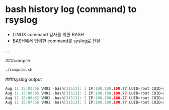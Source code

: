 # bash history log (command) to rsyslog

- LINUX command 감사를 위한 BASH
- BASH에서 입력한 command를 syslog로 전달


--

###compile

```bash
./compile.sh
```


###syslog output


```c
Aug 11 15:03:56 VM01 -bash[31513]: [ IP:100.100.100.77 LUID=root CUID=root TTY:/dev/pts/0 CWD:/usr/local/src/bash-4.4 ] vi bashhist.c
Aug 11 15:06:05 VM01 -bash[31513]: [ IP:100.100.100.77 LUID=root CUID=root TTY:/dev/pts/0 CWD:/usr/local/src/bash-4.4 ] ls
Aug 11 15:06:52 VM01 -bash[31513]: [ IP:100.100.100.77 LUID=root CUID=root TTY:/dev/pts/0 CWD:/usr/local/src/bash-4.4 ] cat /etc/rsyslog.conf
Aug 11 15:07:56 VM01 -bash[31513]: [ IP:100.100.100.77 LUID=root CUID=root TTY:/dev/pts/0 CWD:/usr/local/src/bash-4.4 ] ls
```
